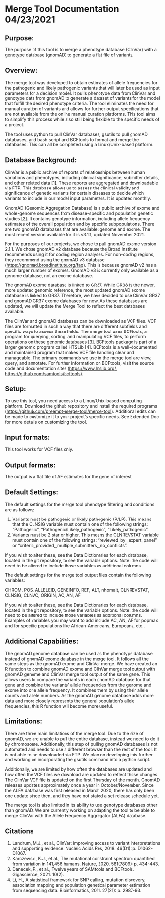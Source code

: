 # Merge Tool Documentation 04/23/2021

## Purpose:
The purpose of this tool is to merge a phenotype database (ClinVar) with a genotype database (gnomAD) to generate a flat file of variants. 

## Overview:
The merge tool was developed to obtain estimates of allele frequencies for the pathogenic and likely pathogenic variants that will later be used as input parameters 
for a decision model. It pulls phenotype data from ClinVar and genotype data from gnomAD to generate a dataset of variants for the model that fulfill the desired 
phenotype criteria. The tool eliminates the need for manual curation of variants and allows for further output specifications that are not available from the online 
manual curation platforms. This tool aims to simplify this process while also still being flexible to the specific needs of a project.

The tool uses python to pull ClinVar databases, gsutils to pull gnomAD databases, and bash script and BCFtools to format and merge the databases. This can all be completed 
using a Linux/Unix-based platform. 

## Database Background:
ClinVar is a public archive of reports of relationships between human variations and phenotypes, including clinical significance, submitter details, and other related data [1]. 
These reports are aggregated and downloadable via FTP. This database allows us to assess the clinical validity and significance of genetic variants for certain diseases to 
decide which variants to include in our model input parameters. It is updated monthly. 

GnomAD (Genomic Aggregation Database) is a public archive of exome and whole-genome sequences from disease-specific and population genetic studies [2]. It contains genotype 
information, including allele frequency estimates of the overall population and by specific subpopulations. There are two gnomAD databases that are available: genome and exome. 
The most recent version available for it is v3.1.1, updated November 2021. 

For the purposes of our projects, we chose to pull gnomAD exome version 2.1.1. We chose gnomAD v2 database because the Broad Institute recommends using it for coding region 
analyses. For non-coding regions, they recommend using the gnomAD v3 database (https://gnomad.broadinstitute.org/faq). This is because gnomAD v2 has a much larger number 
of exomes. GnomAD v3 is currently only available as a genome database, not an exome database. 

The gnomAD exome database is linked to GR37. While GR38 is the newer, more updated genomic reference, the most updated gnomAD exome database is linked to GR37. Therefore, 
we have decided to use ClinVar GR37 and gnomAD GR37 exome databases for now. As these databases are updated, we will update the Merge Tool to reflect the best databases available.  

The ClinVar and gnomAD databases can be downloaded as VCF files. VCF files are formatted in such a way that there are different subfields and specific ways to assess these 
fields. The merge tool uses BCFtools, a program for querying, sorting, and manipulating VCF files, to perform operations on these genomic databases [3]. BCFtools package 
is part of a larger genomic program called HTSLib [4]. BCFtools is a well-documented and maintained program that makes VCF file handling clear and manageable. The primary 
commands we use in the merge tool are view, query, and annotate. For further information on BCFtools, visit the source code and documentation sites 
(https://www.htslib.org/, https://github.com/samtools/bcftools).  

## Setup:
To use this tool, you need access to a Linux/Unix-based computing platform. Download the github repository and install the required programs 
(https://github.com/preempt-merge-tool/merge-tool). Additional edits can be made to customize it to your project’s specific needs. See Extended Doc for more details on 
customizing the tool.

## Input formats:
This tool works for VCF files only.

## Output formats:
The output is a flat file of AF estimates for the gene of interest. 

## Default Settings:
The default settings for the merge tool phenotype filtering and conditions are as follows:

1.	Variants must be pathogenic or likely pathogenic (P/LP). This means that the CLNSIG variable must contain one of the following strings: 
“Pathogenic”, “Pathogenic/Likely_pathogenic”, “Likely_pathogenic”.
2.	Variants must be 2 star or higher. This means the CLNREVSTAT variable must contain one of the following strings: 
“reviewed_by _expert_panel” or “criteria_provided,_multiple_submitters,_no_conflicts”. 

If you wish to alter these, see the Data Dictionaries for each database, located in the git repository, to see the variable options. 
Note: the code will need to be altered to include those variables as additional columns. 

The default settings for the merge tool output files contain the following variables:

CHROM, POS, ALLELEID, GENEINFO, REF, ALT, nhomalt, CLNREVSTAT, CLNSIG, CLNVC, ORIGIN, AC, AN, AF

If you wish to alter these, see the Data Dictionaries for each database, located in the git repository, to see the variable options. Note: the code will need to be altered to include those variables as additional columns. Examples of variables you may want to add include AC, AN, AF for popmax and for specific populations like African-Americans, Europeans, etc.. 

## Additional Capabilities:
The gnomAD genome database can be used as the phenotype database instead of gnomAD exome database in the merge tool. It follows all the same steps as the gnomAD exome 
and ClinVar merge. We have created an R function to combine gnomAD exome and ClinVar merge tool output with gnomAD genome and ClinVar merge tool output of the same gene. 
This allows users to compare the variants in each gnomAD database for that gene and combine the variants’ allele frequencies from the genome and exome into one allele frequency. 
It combines them by using their allele counts and allele numbers. As the gnomAD genome database adds more data and more closely represents the general population’s allele 
frequencies, this R function will become more useful.

## Limitations:
There are three main limitations of the merge tool. Due to the size of gnomAD, we are unable to pull the entire database, instead we need to do it by chromosome. 
Additionally, this step of pulling gnomAD databases is not automated and needs to use a different browser than the rest of the tool. It is not able to be downloaded via FTP. 
We plan on developing this further and working on incorporating the gsutils command into a python script. 

Additionally, we are limited by how often the databases are updated and how often the VCF files we download are updated to reflect those changes. The ClinVar VCF file is 
updated on the first Thursday of the month. GnomAD releases updates approximately once a year in October/November. Since the ALFA database was first released in March 2020, 
there has only been one update since then, and they have not stated a set release schedule yet. 

The merge tool is also limited in its ability to use genotype databases other than gnomAD. We are currently working on adapting the tool to be able to merge ClinVar with 
the Allele Frequency Aggregator (ALFA) database.

## Citations
1.	Landrum, M.J., et al., ClinVar: improving access to variant interpretations and supporting evidence. Nucleic Acids Res, 2018. 46(D1): p. D1062-D1067.
2.	Karczewski, K.J., et al., The mutational constraint spectrum quantified from variation in 141,456 humans. Nature, 2020. 581(7809): p. 434-443.
3.	Danecek, P., et al., Twelve years of SAMtools and BCFtools. Gigascience, 2021. 10(2).
4.	Li, H., A statistical framework for SNP calling, mutation discovery, association mapping and population genetical parameter estimation from sequencing data. Bioinformatics, 2011. 27(21): p. 2987-93.
 
